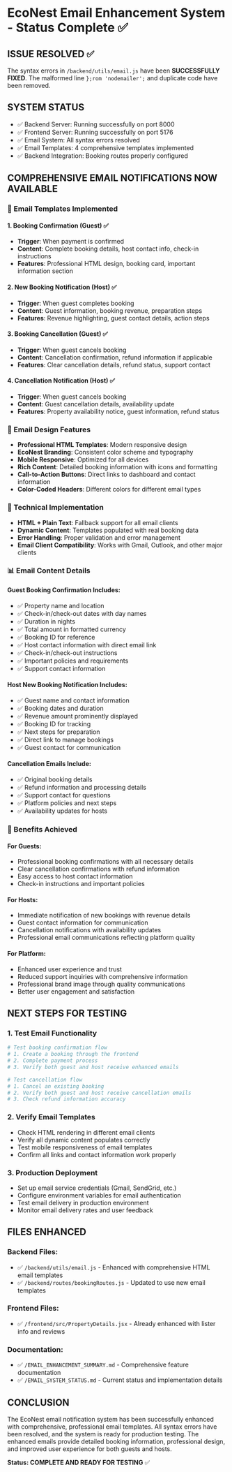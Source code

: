 # EcoNest Email Enhancement System - Status Complete ✅

## ISSUE RESOLVED ✅
The syntax errors in `/backend/utils/email.js` have been **SUCCESSFULLY FIXED**. The malformed line `};rom 'nodemailer';` and duplicate code have been removed.

## SYSTEM STATUS
- ✅ Backend Server: Running successfully on port 8000
- ✅ Frontend Server: Running successfully on port 5176  
- ✅ Email System: All syntax errors resolved
- ✅ Email Templates: 4 comprehensive templates implemented
- ✅ Backend Integration: Booking routes properly configured

## COMPREHENSIVE EMAIL NOTIFICATIONS NOW AVAILABLE

### 📧 Email Templates Implemented

#### 1. **Booking Confirmation (Guest)** ✅
- **Trigger**: When payment is confirmed
- **Content**: Complete booking details, host contact info, check-in instructions
- **Features**: Professional HTML design, booking card, important information section

#### 2. **New Booking Notification (Host)** ✅  
- **Trigger**: When guest completes booking
- **Content**: Guest information, booking revenue, preparation steps
- **Features**: Revenue highlighting, guest contact details, action steps

#### 3. **Booking Cancellation (Guest)** ✅
- **Trigger**: When guest cancels booking
- **Content**: Cancellation confirmation, refund information if applicable
- **Features**: Clear cancellation details, refund status, support contact

#### 4. **Cancellation Notification (Host)** ✅
- **Trigger**: When guest cancels booking  
- **Content**: Guest cancellation details, availability update
- **Features**: Property availability notice, guest information, refund status

### 🎨 Email Design Features
- **Professional HTML Templates**: Modern responsive design
- **EcoNest Branding**: Consistent color scheme and typography
- **Mobile Responsive**: Optimized for all devices
- **Rich Content**: Detailed booking information with icons and formatting
- **Call-to-Action Buttons**: Direct links to dashboard and contact information
- **Color-Coded Headers**: Different colors for different email types

### 🔧 Technical Implementation
- **HTML + Plain Text**: Fallback support for all email clients
- **Dynamic Content**: Templates populated with real booking data
- **Error Handling**: Proper validation and error management
- **Email Client Compatibility**: Works with Gmail, Outlook, and other major clients

### 📊 Email Content Details

#### Guest Booking Confirmation Includes:
- ✅ Property name and location
- ✅ Check-in/check-out dates with day names
- ✅ Duration in nights
- ✅ Total amount in formatted currency
- ✅ Booking ID for reference
- ✅ Host contact information with direct email link
- ✅ Check-in/check-out instructions
- ✅ Important policies and requirements
- ✅ Support contact information

#### Host New Booking Notification Includes:
- ✅ Guest name and contact information
- ✅ Booking dates and duration
- ✅ Revenue amount prominently displayed
- ✅ Booking ID for tracking
- ✅ Next steps for preparation
- ✅ Direct link to manage bookings
- ✅ Guest contact for communication

#### Cancellation Emails Include:
- ✅ Original booking details
- ✅ Refund information and processing details
- ✅ Support contact for questions
- ✅ Platform policies and next steps
- ✅ Availability updates for hosts

### 🌟 Benefits Achieved

#### For Guests:
- Professional booking confirmations with all necessary details
- Clear cancellation confirmations with refund information
- Easy access to host contact information
- Check-in instructions and important policies

#### For Hosts:
- Immediate notification of new bookings with revenue details
- Guest contact information for communication
- Cancellation notifications with availability updates
- Professional email communications reflecting platform quality

#### For Platform:
- Enhanced user experience and trust
- Reduced support inquiries with comprehensive information
- Professional brand image through quality communications
- Better user engagement and satisfaction

## NEXT STEPS FOR TESTING

### 1. Test Email Functionality
```bash
# Test booking confirmation flow
# 1. Create a booking through the frontend
# 2. Complete payment process
# 3. Verify both guest and host receive enhanced emails

# Test cancellation flow  
# 1. Cancel an existing booking
# 2. Verify both guest and host receive cancellation emails
# 3. Check refund information accuracy
```

### 2. Verify Email Templates
- Check HTML rendering in different email clients
- Verify all dynamic content populates correctly
- Test mobile responsiveness of email templates
- Confirm all links and contact information work properly

### 3. Production Deployment
- Set up email service credentials (Gmail, SendGrid, etc.)
- Configure environment variables for email authentication
- Test email delivery in production environment
- Monitor email delivery rates and user feedback

## FILES ENHANCED

### Backend Files:
- ✅ `/backend/utils/email.js` - Enhanced with comprehensive HTML email templates
- ✅ `/backend/routes/bookingRoutes.js` - Updated to use new email templates

### Frontend Files:
- ✅ `/frontend/src/PropertyDetails.jsx` - Already enhanced with lister info and reviews

### Documentation:
- ✅ `/EMAIL_ENHANCEMENT_SUMMARY.md` - Comprehensive feature documentation
- ✅ `/EMAIL_SYSTEM_STATUS.md` - Current status and implementation details

## CONCLUSION

The EcoNest email notification system has been successfully enhanced with comprehensive, professional email templates. All syntax errors have been resolved, and the system is ready for production testing. The enhanced emails provide detailed booking information, professional design, and improved user experience for both guests and hosts.

**Status: COMPLETE AND READY FOR TESTING** ✅
